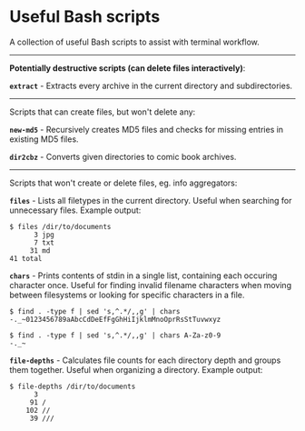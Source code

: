 # Useful Bash scripts

A collection of useful Bash scripts to assist with terminal workflow.

---

__Potentially destructive scripts (can delete files interactively)__:

__`extract`__ - Extracts every archive in the current directory and
subdirectories.

---

Scripts that can create files, but won't delete any:

__`new-md5`__ - Recursively creates MD5 files and checks for missing entries in
existing MD5 files.

__`dir2cbz`__ - Converts given directories to comic book archives.

---

Scripts that won't create or delete files, eg. info aggregators:

__`files`__ - Lists all filetypes in the current directory. Useful when
searching for unnecessary files. Example output:

```
$ files /dir/to/documents
      3 jpg
      7 txt
     31 md
41 total
```

__`chars`__ - Prints contents of stdin in a single list, containing each
occuring character once. Useful for finding invalid filename characters when
moving between filesystems or looking for specific characters in a file.

```
$ find . -type f | sed 's,^.*/,,g' | chars
-._~0123456789aAbcCdDeEfFgGhHiIjklmMnoOprRsStTuvwxyz

$ find . -type f | sed 's,^.*/,,g' | chars A-Za-z0-9
-._~
```

__`file-depths`__ - Calculates file counts for each directory depth and groups
them together. Useful when organizing a directory. Example output:

```
$ file-depths /dir/to/documents
      3 
     91 /
    102 //
     39 ///
```
